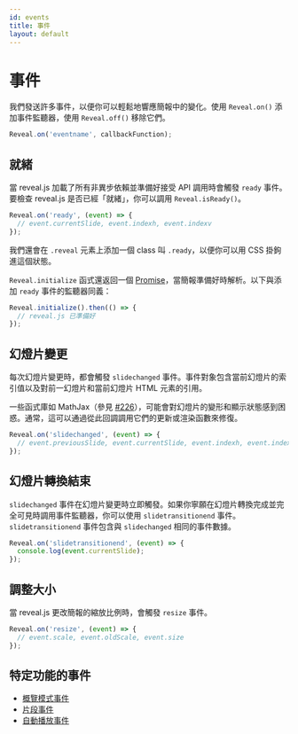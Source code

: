 ```yaml
---
id: events
title: 事件
layout: default
---
```


# 事件

我們發送許多事件，以便你可以輕鬆地響應簡報中的變化。使用 `Reveal.on()` 添加事件監聽器，使用 `Reveal.off()` 移除它們。

```js
Reveal.on('eventname', callbackFunction);
```

## 就緒

當 reveal.js 加載了所有非異步依賴並準備好接受 API 調用時會觸發 `ready` 事件。要檢查 reveal.js 是否已經「就緒」，你可以調用 `Reveal.isReady()`。

```javascript
Reveal.on('ready', (event) => {
  // event.currentSlide, event.indexh, event.indexv
});
```

我們還會在 `.reveal` 元素上添加一個 class 叫 `.ready`，以便你可以用 CSS 掛鉤進這個狀態。

`Reveal.initialize` 函式還返回一個 [Promise](https://developer.mozilla.org/en-US/docs/Web/JavaScript/Reference/Global_Objects/Promise)，當簡報準備好時解析。以下與添加 `ready` 事件的監聽器同義：

```javascript
Reveal.initialize().then(() => {
  // reveal.js 已準備好
});
```

## 幻燈片變更

每次幻燈片變更時，都會觸發 `slidechanged` 事件。事件對象包含當前幻燈片的索引值以及對前一幻燈片和當前幻燈片 HTML 元素的引用。

一些函式庫如 MathJax（參見 [#226](https://github.com/hakimel/reveal.js/issues/226#issuecomment-10261609)），可能會對幻燈片的變形和顯示狀態感到困惑。通常，這可以通過從此回調調用它們的更新或渲染函數來修復。

```javascript
Reveal.on('slidechanged', (event) => {
  // event.previousSlide, event.currentSlide, event.indexh, event.indexv
});
```

## 幻燈片轉換結束

`slidechanged` 事件在幻燈片變更時立即觸發。如果你寧願在幻燈片轉換完成並完全可見時調用事件監聽器，你可以使用 `slidetransitionend` 事件。`slidetransitionend` 事件包含與 `slidechanged` 相同的事件數據。

```javascript
Reveal.on('slidetransitionend', (event) => {
  console.log(event.currentSlide);
});
```

## 調整大小

當 reveal.js 更改簡報的縮放比例時，會觸發 `resize` 事件。

```javascript
Reveal.on('resize', (event) => {
  // event.scale, event.oldScale, event.size
});
```

## 特定功能的事件

- [概覽模式事件](/zh-hant/overview/#%E4%BA%8B%E4%BB%B6)
- [片段事件](/zh-hant/fragments/#%E4%BA%8B%E4%BB%B6)
- [自動播放事件](/zh-hant/auto-slide/#%E4%BA%8B%E4%BB%B6)

